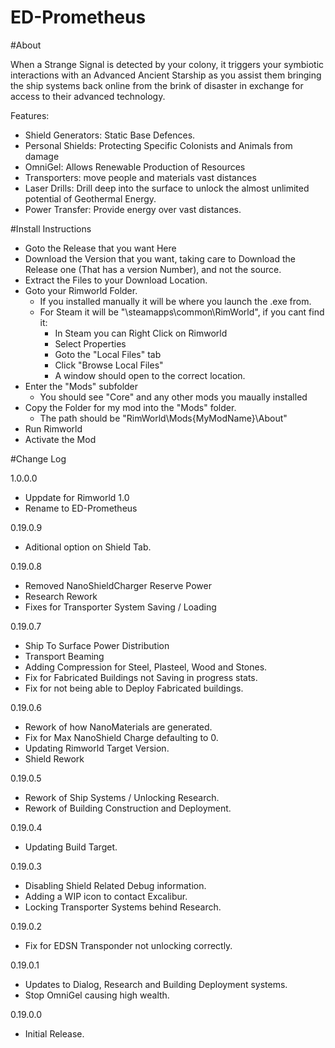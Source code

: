 # ED-Prometheus

#About

When a Strange Signal is detected by your colony, it triggers your symbiotic interactions with an Advanced Ancient Starship as you assist them bringing the ship systems back online from the brink of disaster in exchange for access to their advanced technology. 

Features:
 * Shield Generators: Static Base Defences.
 * Personal Shields: Protecting Specific Colonists and Animals from damage
 * OmniGel: Allows Renewable Production of Resources
 * Transporters: move people and materials vast distances
 * Laser Drills: Drill deep into the surface to unlock the almost unlimited potential of Geothermal Energy.
 * Power Transfer: Provide energy over vast distances.


#Install Instructions

 * Goto the Release that you want Here
 * Download the Version that you want, taking care to Download the Release one (That has a version Number), and not the source.
 * Extract the Files to your Download Location.
 * Goto your Rimworld Folder. 
   * If you installed manually it will be where you launch the .exe from.
   * For Steam it will be "\steamapps\common\RimWorld", if you cant find it:
     * In Steam you can Right Click on Rimworld
	 * Select Properties
	 * Goto the "Local Files" tab
	 * Click "Browse Local Files"
	 * A window should open to the correct location.
 * Enter the "Mods" subfolder
   * You should see "Core" and any other mods you maually installed
 * Copy the Folder for my mod into the "Mods" folder.
   * The path should be "RimWorld\Mods\{MyModName}\About"
 * Run Rimworld
 * Activate the Mod


#Change Log

1.0.0.0
 * Uppdate for Rimworld 1.0
 * Rename to ED-Prometheus

0.19.0.9
 * Aditional option on Shield Tab.

0.19.0.8
 * Removed NanoShieldCharger Reserve Power
 * Research Rework
 * Fixes for Transporter System Saving / Loading
 
0.19.0.7
 * Ship To Surface Power Distribution
 * Transport Beaming
 * Adding Compression for Steel, Plasteel, Wood and Stones.
 * Fix for Fabricated Buildings not Saving in progress stats.
 * Fix for not being able to Deploy Fabricated buildings.
 
0.19.0.6
 * Rework of how NanoMaterials are generated.
 * Fix for Max NanoShield Charge defaulting to 0.
 * Updating Rimworld Target Version.
 * Shield Rework

0.19.0.5
 * Rework of Ship Systems / Unlocking Research.
 * Rework of Building Construction and Deployment.

0.19.0.4
 * Updating Build Target.

0.19.0.3
 * Disabling Shield Related Debug information.
 * Adding a WIP icon to contact Excalibur.
 * Locking Transporter Systems behind Research.

0.19.0.2
 * Fix for EDSN Transponder not unlocking correctly.

0.19.0.1
 * Updates to Dialog, Research and Building Deployment systems.
 * Stop OmniGel causing high wealth.

0.19.0.0
 * Initial Release.
